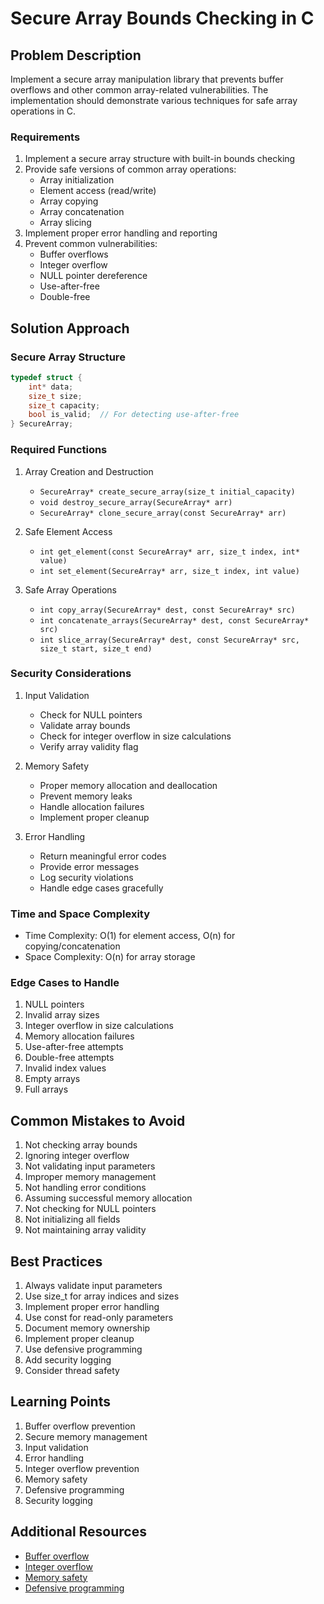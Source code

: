 # Secure Array Bounds Checking in C

## Problem Description
Implement a secure array manipulation library that prevents buffer overflows and other common array-related vulnerabilities. The implementation should demonstrate various techniques for safe array operations in C.

### Requirements
1. Implement a secure array structure with built-in bounds checking
2. Provide safe versions of common array operations:
   - Array initialization
   - Element access (read/write)
   - Array copying
   - Array concatenation
   - Array slicing
3. Implement proper error handling and reporting
4. Prevent common vulnerabilities:
   - Buffer overflows
   - Integer overflow
   - NULL pointer dereference
   - Use-after-free
   - Double-free

## Solution Approach

### Secure Array Structure
```c
typedef struct {
    int* data;
    size_t size;
    size_t capacity;
    bool is_valid;  // For detecting use-after-free
} SecureArray;
```

### Required Functions
1. Array Creation and Destruction
   - `SecureArray* create_secure_array(size_t initial_capacity)`
   - `void destroy_secure_array(SecureArray* arr)`
   - `SecureArray* clone_secure_array(const SecureArray* arr)`

2. Safe Element Access
   - `int get_element(const SecureArray* arr, size_t index, int* value)`
   - `int set_element(SecureArray* arr, size_t index, int value)`

3. Safe Array Operations
   - `int copy_array(SecureArray* dest, const SecureArray* src)`
   - `int concatenate_arrays(SecureArray* dest, const SecureArray* src)`
   - `int slice_array(SecureArray* dest, const SecureArray* src, size_t start, size_t end)`

### Security Considerations
1. Input Validation
   - Check for NULL pointers
   - Validate array bounds
   - Check for integer overflow in size calculations
   - Verify array validity flag

2. Memory Safety
   - Proper memory allocation and deallocation
   - Prevent memory leaks
   - Handle allocation failures
   - Implement proper cleanup

3. Error Handling
   - Return meaningful error codes
   - Provide error messages
   - Log security violations
   - Handle edge cases gracefully

### Time and Space Complexity
- Time Complexity: O(1) for element access, O(n) for copying/concatenation
- Space Complexity: O(n) for array storage

### Edge Cases to Handle
1. NULL pointers
2. Invalid array sizes
3. Integer overflow in size calculations
4. Memory allocation failures
5. Use-after-free attempts
6. Double-free attempts
7. Invalid index values
8. Empty arrays
9. Full arrays

## Common Mistakes to Avoid
1. Not checking array bounds
2. Ignoring integer overflow
3. Not validating input parameters
4. Improper memory management
5. Not handling error conditions
6. Assuming successful memory allocation
7. Not checking for NULL pointers
8. Not initializing all fields
9. Not maintaining array validity

## Best Practices
1. Always validate input parameters
2. Use size_t for array indices and sizes
3. Implement proper error handling
4. Use const for read-only parameters
5. Document memory ownership
6. Implement proper cleanup
7. Use defensive programming
8. Add security logging
9. Consider thread safety

## Learning Points
1. Buffer overflow prevention
2. Secure memory management
3. Input validation
4. Error handling
5. Integer overflow prevention
6. Memory safety
7. Defensive programming
8. Security logging

## Additional Resources
- [Buffer overflow](https://en.wikipedia.org/wiki/Buffer_overflow)
- [Integer overflow](https://en.wikipedia.org/wiki/Integer_overflow)
- [Memory safety](https://en.wikipedia.org/wiki/Memory_safety)
- [Defensive programming](https://en.wikipedia.org/wiki/Defensive_programming) 